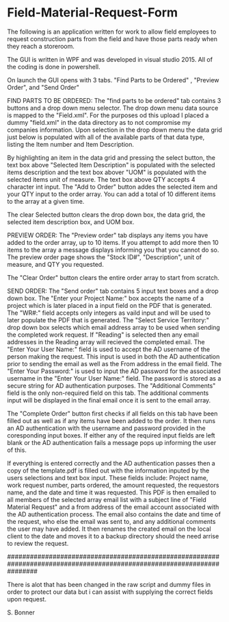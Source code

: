 # Field-Material-Request-Form
The following is an application written for work to allow field employees to request construction parts from the field and have those parts ready when they reach a storeroom.

The GUI is written in WPF and was developed in visual studio 2015.
All of the coding is done in powershell.

On launch the GUI opens with 3 tabs.  "Find Parts to be Ordered" , "Preview Order", and "Send Order"


FIND PARTS TO BE ORDERED:
The "find parts to be ordered" tab contains 3 buttons and a drop down menu selector.   The drop down menu data source is mapped to the "Field.xml".  For the purposes od this upload I placed a dummy "field.xml" in the data directory as to not compromise my companies information.   Upon selection in the drop down menu the data grid just below is populated with all of the available parts of that data type, listing the Item number and Item Description.

By highlighting an item in the data grid and pressing the select button, the text box above "Selected Item Description" is populated with the selected items description and the text box abover "UOM" is populated with the selected items unit of measure.  The text box above QTY accepts 4 character int input.  The "Add to Order" button addes the selected item and your QTY input to the order array.   You can add a total of 10 different items to the array at a given time. 

The clear Selected button clears the drop down box, the data grid, the selected item description box, and UOM box. 


PREVIEW ORDER:
The "Preview order" tab displays any items you have added to the order array, up to 10 items.  If you attempt to add more then 10 items to the array a message displays informing you that you cannot do so.   The preview order page shows the "Stock ID#", "Description", unit of measure, and QTY you requested.

The "Clear Order" button clears the entire order array to start from scratch.


SEND ORDER:
 The "Send order" tab contains 5 input text boxes and a drop down box.  The "Enter your Project Name:" box accepts the name of a project which is later placed in a input field on the PDF that is generated.   The "WR#:" field accepts only integers as vaild input and will be used to later populate the PDF that is generated.  The "Select Service Territory:" drop down box selects which email address array to be used when sending the completed work request.  If "Reading" is selected then any email addresses in the Reading array will recieved the completed email.  The "Enter Your User Name:" field is used to accept the AD username of the person making the request.  This input is used in both the AD authentication prior to sending the email as well as the From address in the email field.  The "Enter Your Password:" is used to input the AD password for the associated username in the "Enter Your User Name:" field.  The password is stored as a secure string for AD authentication purposes.   The "Additional Comments" field is the only non-required field on this tab.  The additional comments input will be displayed in the final email once it is sent to the email array. 
 
 The "Complete Order" button first checks if all fields on this tab have been filled out as well as if any items have been added to the order.  It then runs an AD authentication with the username and password provided in the coresponding input boxes.  If either any of the required input fields are left blank or the AD authentication fails a message pops up informing the user of this. 
 
 If everything is entered correctly and the AD authentication passes then  a copy of the template.pdf is filled out with the information inputed by the users selections and text box input.  These fields include: Project name, work request number, parts ordered, the amount requested, the requestors name, and the date and time it was requested.  This PDF is then emailed to all members of the selected array email list with a subject line of "Field Material Request" and a from address of the email account associated with the AD authentication process.  The email also contains the date and time of the request, who else the email was sent to, and any additional comments the user may have added.  It then renames the created email on the local client to the date and moves it to a backup directory should the need arrise to review the request. 
 
 ########################################################################################################################
 
 There is alot that has been changed in the raw script and dummy files in order to protect our data but i can assist with supplying the correct fields upon request. 


S. Bonner
